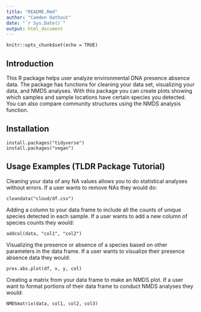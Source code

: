 ```yaml
---
title: "README.Rmd"
author: "Camden Oathout"
date: "`r Sys.Date()`"
output: html_document
---
```



```{r setup, include=FALSE}
knitr::opts_chunk$set(echo = TRUE)
```

## Introduction

This R package helps user analyze environmental DNA presence absence data. The package has functions for cleaning your data set, visualizing your data, and NMDS analyses. With this package you can create plots showing which samples and sample locations have certain species you detected. You can also compare community structures using the NMDS analysis function. 
  
## Installation

```{r}
install.packages("tidyverse")
install.packages("vegan")
```


## Usage Examples (TLDR Package Tutorial)

Cleaning your data of any NA values allows you to do statistical analyses without errors. If a user wants to remove NAs they would do:
```{r}
cleandata("cloud/df.csv")
```

Adding a column to your data frame to include all the counts of unique species detected in each sample. If a user wants to add a new column of species counts they would:
```{r}
addcol(data, "col1", "col2")
```

Visualizing the presence or absence of a species based on other parameters in the data frame. If a user wants to visualize their presence absence data they would:
```{r}
pres.abs.plot(df, x, y, col)
```

Creating a matrix from your data frame to make an NMDS plot. If a user want to format portions of their data frame to conduct NMDS analyses they would:
```{r}
NMDSmatrix(data, col1, col2, col3)
```

